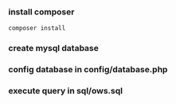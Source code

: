 ### install composer
``composer install``
### create mysql database
### config database in config/database.php
### execute query in sql/ows.sql
